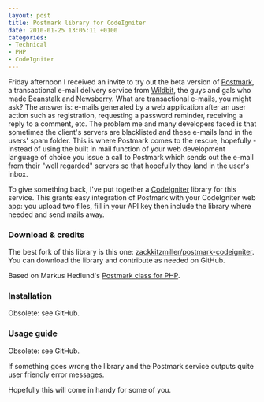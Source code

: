 ```yaml
---
layout: post
title: Postmark library for CodeIgniter
date: 2010-01-25 13:05:11 +0100
categories:
- Technical
- PHP
- CodeIgniter
---
```

Friday afternoon I received an invite to try out the beta version of <a href="http://www.postmarkapp.com">Postmark</a>, a transactional e-mail delivery service from <a href="http://wildbit.com/">Wildbit</a>, the guys and gals who made <a href="http://www.beanstalkapp.com">Beanstalk</a> and <a href="http://www.newsberry.com">Newsberry</a>. What are transactional e-mails, you might ask? The answer is: e-mails generated by a web application after an user action such as registration, requesting a password reminder, receiving a reply to a comment, etc. The problem me and many developers faced is that sometimes the client's servers are blacklisted and these e-mails land in the users' spam folder. This is where Postmark comes to the rescue, hopefully - instead of using the built in mail function of your web development language of choice you issue a call to Postmark which sends out the e-mail from their "well regarded" servers so that hopefully they land in the user's inbox.

To give something back, I've put together a <a href="http://codeigniter.com">CodeIgniter</a> library for this service. This grants easy integration of Postmark with your CodeIgniter web app: you upload two files, fill in your API key then include the library where needed and send mails away.

<h3>Download & credits</h3>
The best fork of this library is this one: <a href="https://github.com/zackkitzmiller/postmark-codeigniter">zackkitzmiller/postmark-codeigniter</a>. You can download the library and contribute as needed on GitHub.

Based on Markus Hedlund's <a href="http://github.com/Znarkus/postmark-php/blob/master/Postmark.php">Postmark class for PHP</a>.

<h3>Installation</h3>
Obsolete: see GitHub.

<h3>Usage guide</h3>
Obsolete: see GitHub.

If something goes wrong the library and the Postmark service outputs quite user friendly error messages.

Hopefully this will come in handy for some of you.

